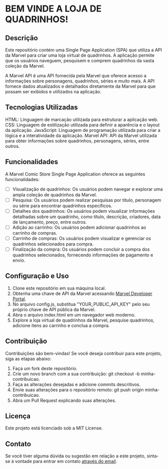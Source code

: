 # BEM VINDE A LOJA DE QUADRINHOS!

## Descrição
Este repositório contém uma Single Page Application (SPA) que utiliza a API da Marvel para criar uma loja virtual de quadrinhos. A aplicação permite que os usuários naveguem, pesquisem e comprem quadrinhos da vasta coleção da Marvel.

A Marvel API é uma API fornecida pela Marvel que oferece acesso a informações sobre personagens, quadrinhos, séries e muito mais. A API fornece dados atualizados e detalhados diretamente da Marvel para que possam ser exibidos e utilizados na aplicação.

## Tecnologias Utilizadas
HTML: Linguagem de marcação utilizada para estruturar a aplicação web.
CSS: Linguagem de estilização utilizada para definir a aparência e o layout da aplicação.
JavaScript: Linguagem de programação utilizada para criar a lógica e a interatividade da aplicação.
Marvel API: API da Marvel utilizada para obter informações sobre quadrinhos, personagens, séries, entre outros.

## Funcionalidades 
A Marvel Comic Store Single Page Application oferece as seguintes funcionalidades:

- [ ] Visualização de quadrinhos: Os usuários podem navegar e explorar uma ampla coleção de quadrinhos da Marvel.
- [ ] Pesquisa: Os usuários podem realizar pesquisas por título, personagem ou série para encontrar quadrinhos específicos.
- [ ] Detalhes dos quadrinhos: Os usuários podem visualizar informações detalhadas sobre um quadrinho, como título, descrição, criadores, data de lançamento, preço, entre outros.
- [ ] Adição ao carrinho: Os usuários podem adicionar quadrinhos ao carrinho de compras.
- [ ] Carrinho de compras: Os usuários podem visualizar e gerenciar os quadrinhos selecionados para compra.
- [ ] Finalização da compra: Os usuários podem concluir a compra dos quadrinhos selecionados, fornecendo informações de pagamento e envio.

## Configuração e Uso
1. Clone este repositório em sua máquina local.
2. Obtenha uma chave de API da Marvel acessando [Marvel Developer Portal](https://developer.marvel.com/).
3. No arquivo config.js, substitua "YOUR_PUBLIC_API_KEY" pelo seu próprio chave de API pública da Marvel.
4. Abra o arquivo index.html em um navegador web moderno.
5. Explore a loja virtual de quadrinhos da Marvel, pesquise quadrinhos, adicione itens ao carrinho e conclua a compra.

## Contribuição
Contribuições são bem-vindas! Se você deseja contribuir para este projeto, siga as etapas abaixo:

1. Faça um fork deste repositório.
2. Crie um novo branch com a sua contribuição: git checkout -b minha-contribuicao.
3. Faça as alterações desejadas e adicione commits descritivos.
4. Envie suas alterações para o repositório remoto: git push origin minha-contribuicao.
5. Abra um Pull Request explicando suas alterações.

## Licença
Este projeto está licenciado sob a MIT License.

## Contato
Se você tiver alguma dúvida ou sugestão em relação a este projeto, sinta-se à vontade para entrar em contato [através do email](mailto:verronebruna@gmail.com).
